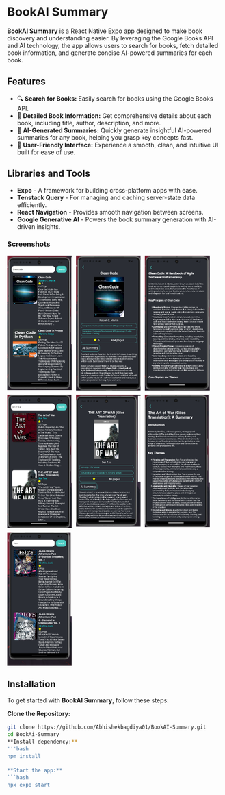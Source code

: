 # BookAI Summary

**BookAI Summary** is a React Native Expo app designed to make book discovery and understanding easier. By leveraging the Google Books API and AI technology, the app allows users to search for books, fetch detailed book information, and generate concise AI-powered summaries for each book.

## Features

- 🔍 **Search for Books:** Easily search for books using the Google Books API.
- 📖 **Detailed Book Information:** Get comprehensive details about each book, including title, author, description, and more.
- 🤖 **AI-Generated Summaries:** Quickly generate insightful AI-powered summaries for any book, helping you grasp key concepts fast.
- 🎨 **User-Friendly Interface:** Experience a smooth, clean, and intuitive UI built for ease of use.

## Libraries and Tools

- **Expo** - A framework for building cross-platform apps with ease.
- **Tenstack Query** - For managing and caching server-state data efficiently.
- **React Navigation** - Provides smooth navigation between screens.
- **Google Generative AI** - Powers the book summary generation with AI-driven insights.

### Screenshots

<div style="display: flex; flex-wrap: wrap; gap: 10px;">

<img src="https://github.com/Abhishekbagdiya01/BookAI-Summary/blob/main/screenshots/book_search_clean_code.png" width="30%" height="30%"/>
<img src="https://github.com/Abhishekbagdiya01/BookAI-Summary/blob/main/screenshots/book_info_clean_code.png" width="30%" height="30%"/>
<img src="https://github.com/Abhishekbagdiya01/BookAI-Summary/blob/main/screenshots/book_ai_summery_clean_code.png" width="30%" height="30%"/>

<img src="https://github.com/Abhishekbagdiya01/BookAI-Summary/blob/main/screenshots/book_search_art_of_war.png" width="30%" height="30%"/>
<img src="https://github.com/Abhishekbagdiya01/BookAI-Summary/blob/main/screenshots/book_info_war.png" width="30%" height="30%"/>
<img src="https://github.com/Abhishekbagdiya01/BookAI-Summary/blob/main/screenshots/book_ai_summery_war.png" width="30%" height="30%"/>

<img src="https://github.com/Abhishekbagdiya01/BookAI-Summary/blob/main/screenshots/book_search_jojo.png" width="30%" height="30%"/>

</div>

## Installation

To get started with **BookAI Summary**, follow these steps:

   **Clone the Repository:**
   ```bash
   git clone https://github.com/Abhishekbagdiya01/BookAI-Summary.git
   cd BookAi-Summary
 **Install dependency:**
'''bash
   npm install

 **Start the app:**
```bash
   npx expo start

